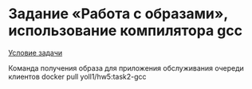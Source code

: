 # Задание «Работа с образами», использование компилятора gcc
[Условие задачи](https://github.com/netology-code/map-homeworks/tree/main/05)

Команда получения образа для приложения обслуживания очереди клиентов
docker pull yoll1/hw5:task2-gcc